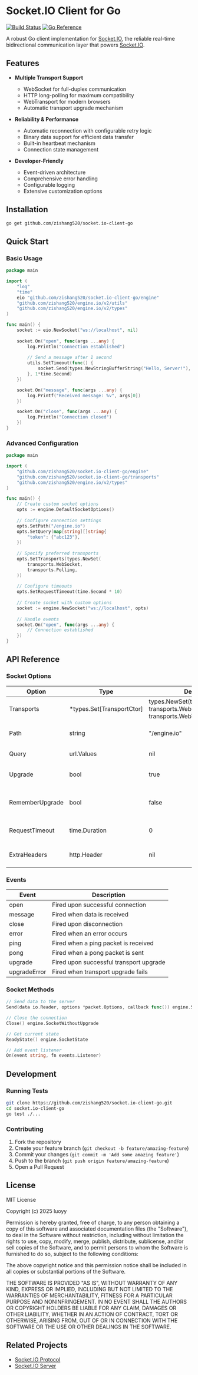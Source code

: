 # Socket.IO Client for Go

[![Build Status](https://github.com/zishang520/socket.io-client-go/actions/workflows/go.yml/badge.svg)](https://github.com/zishang520/socket.io-client-go/actions/workflows/go.yml)
[![Go Reference](https://pkg.go.dev/badge/github.com/zishang520/socket.io-client-go.svg)](https://pkg.go.dev/github.com/zishang520/socket.io-client-go)

A robust Go client implementation for [Socket.IO](http://github.com/zishang520/engine.io), the reliable real-time bidirectional communication layer that powers [Socket.IO](http://github.com/zishang520/socket.io).

## Features

- **Multiple Transport Support**
  - WebSocket for full-duplex communication
  - HTTP long-polling for maximum compatibility
  - WebTransport for modern browsers
  - Automatic transport upgrade mechanism

- **Reliability & Performance**
  - Automatic reconnection with configurable retry logic
  - Binary data support for efficient data transfer
  - Built-in heartbeat mechanism
  - Connection state management

- **Developer-Friendly**
  - Event-driven architecture
  - Comprehensive error handling
  - Configurable logging
  - Extensive customization options

## Installation

```bash
go get github.com/zishang520/socket.io-client-go
```

## Quick Start

### Basic Usage

```go
package main

import (
    "log"
    "time"
    eio "github.com/zishang520/socket.io-client-go/engine"
    "github.com/zishang520/engine.io/v2/utils"
    "github.com/zishang520/engine.io/v2/types"
)

func main() {
    socket := eio.NewSocket("ws://localhost", nil)
    
    socket.On("open", func(args ...any) {
        log.Println("Connection established")
        
        // Send a message after 1 second
        utils.SetTimeout(func() {
            socket.Send(types.NewStringBufferString("Hello, Server!"), nil, nil)
        }, 1*time.Second)
    })

    socket.On("message", func(args ...any) {
        log.Printf("Received message: %v", args[0])
    })

    socket.On("close", func(args ...any) {
        log.Println("Connection closed")
    })
}
```

### Advanced Configuration

```go
package main

import (
    "github.com/zishang520/socket.io-client-go/engine"
    "github.com/zishang520/socket.io-client-go/transports"
    "github.com/zishang520/engine.io/v2/types"
)

func main() {
    // Create custom socket options
    opts := engine.DefaultSocketOptions()
    
    // Configure connection settings
    opts.SetPath("/engine.io")
    opts.SetQuery(map[string][]string{
        "token": {"abc123"},
    })
    
    // Specify preferred transports
    opts.SetTransports(types.NewSet(
        transports.WebSocket,
        transports.Polling,
    ))
    
    // Configure timeouts
    opts.SetRequestTimeout(time.Second * 10)
    
    // Create socket with custom options
    socket := engine.NewSocket("ws://localhost", opts)
    
    // Handle events
    socket.On("open", func(args ...any) {
        // Connection established
    })
}
```

## API Reference

### Socket Options

| Option | Type | Default | Description |
|--------|------|---------|-------------|
| Transports | *types.Set[TransportCtor] | types.NewSet(transports.Polling, transports.WebSocket, transports.WebTransport) | Available transport methods |
| Path | string | "/engine.io" | Connection endpoint path |
| Query | url.Values | nil | URL query parameters |
| Upgrade | bool | true | Enable transport upgrade |
| RememberUpgrade | bool | false | Remember successful WebSocket upgrades |
| RequestTimeout | time.Duration | 0 | HTTP request timeout |
| ExtraHeaders | http.Header | nil | Additional HTTP headers |

### Events

| Event | Description |
|-------|-------------|
| open | Fired upon successful connection |
| message | Fired when data is received |
| close | Fired upon disconnection |
| error | Fired when an error occurs |
| ping | Fired when a ping packet is received |
| pong | Fired when a pong packet is sent |
| upgrade | Fired upon successful transport upgrade |
| upgradeError | Fired when transport upgrade fails |

### Socket Methods

```go
// Send data to the server
Send(data io.Reader, options *packet.Options, callback func()) engine.SocketWithoutUpgrade

// Close the connection
Close() engine.SocketWithoutUpgrade

// Get current state
ReadyState() engine.SocketState

// Add event listener
On(event string, fn events.Listener)
```

## Development

### Running Tests

```bash
git clone https://github.com/zishang520/socket.io-client-go.git
cd socket.io-client-go
go test ./...
```

### Contributing

1. Fork the repository
2. Create your feature branch (`git checkout -b feature/amazing-feature`)
3. Commit your changes (`git commit -m 'Add some amazing feature'`)
4. Push to the branch (`git push origin feature/amazing-feature`)
5. Open a Pull Request

## License

MIT License

Copyright (c) 2025 luoyy

Permission is hereby granted, free of charge, to any person obtaining a copy of this software and associated documentation files (the "Software"), to deal in the Software without restriction, including without limitation the rights to use, copy, modify, merge, publish, distribute, sublicense, and/or sell copies of the Software, and to permit persons to whom the Software is furnished to do so, subject to the following conditions:

The above copyright notice and this permission notice shall be included in all copies or substantial portions of the Software.

THE SOFTWARE IS PROVIDED "AS IS", WITHOUT WARRANTY OF ANY KIND, EXPRESS OR IMPLIED, INCLUDING BUT NOT LIMITED TO THE WARRANTIES OF MERCHANTABILITY, FITNESS FOR A PARTICULAR PURPOSE AND NONINFRINGEMENT. IN NO EVENT SHALL THE AUTHORS OR COPYRIGHT HOLDERS BE LIABLE FOR ANY CLAIM, DAMAGES OR OTHER LIABILITY, WHETHER IN AN ACTION OF CONTRACT, TORT OR OTHERWISE, ARISING FROM, OUT OF OR IN CONNECTION WITH THE SOFTWARE OR THE USE OR OTHER DEALINGS IN THE SOFTWARE.

## Related Projects

- [Socket.IO Protocol](https://github.com/socketio/socket.io-protocol)
- [Socket.IO Server](https://github.com/zishang520/socket.io)